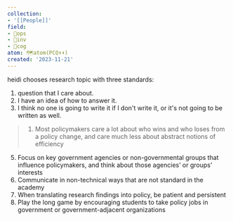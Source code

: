 ```yaml
---
collection:
- '[[People]]'
field:
- 🐙ops
- 🐢inv
- 👾cog
atom: 🗺️atom(PCO⬆️⬇️)
created: '2023-11-21'
---
```


heidi chooses research topic with three standards:

1. question that I care about.
2. I have an idea of how to answer it. 
3. I think no one is going to write it if I don't write it, or it's not going to be written as well.


> 1. Most policymakers care a lot about who wins and who loses from a policy change, and care much less about abstract notions of efficiency
5. Focus on key government agencies or non-governmental groups that influence policymakers, and think about those agencies’ or groups’ interests
6. Communicate in non-technical ways that are not standard in the academy
7. When translating research findings into policy, be patient and persistent
8. Play the long game by encouraging students to take policy jobs in government or government-adjacent organizations